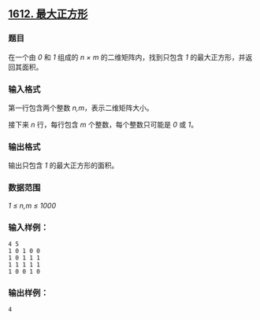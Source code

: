 ## [1612. 最大正方形](https://www.acwing.com/problem/content/1614/)

### 题目

在一个由 *0* 和 *1* 组成的 *n × m* 的二维矩阵内，找到只包含 *1* 的最大正方形，并返回其面积。

### 输入格式

第一行包含两个整数 *n,m*，表示二维矩阵大小。

接下来 *n* 行，每行包含 *m* 个整数，每个整数只可能是 *0* 或 *1*。

### 输出格式

输出只包含 *1* 的最大正方形的面积。

### 数据范围

*1 ≤ n,m ≤ 1000*

### 输入样例：

```
4 5
1 0 1 0 0
1 0 1 1 1
1 1 1 1 1
1 0 0 1 0
```

### 输出样例：

```
4
```
